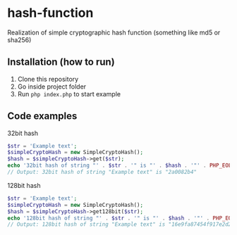 # hash-function
Realization of simple cryptographic hash function (something like md5 or sha256)

## Installation (how to run)

1. Clone this repository
2. Go inside project folder
3. Run `php index.php` to start example

## Code examples

32bit hash
```php
$str = 'Example text';
$simpleCryptoHash = new SimpleCryptoHash();
$hash = $simpleCryptoHash->get($str);
echo '32bit hash of string "' . $str . '" is "' . $hash . '"' . PHP_EOL;
// Output: 32bit hash of string "Example text" is "2a0082b4"
```

128bit hash
```php
$str = 'Example text';
$simpleCryptoHash = new SimpleCryptoHash();
$hash = $simpleCryptoHash->get128bit($str);
echo '128bit hash of string "' . $str . '" is "' . $hash . '"' . PHP_EOL;
// Output: 128bit hash of string "Example text" is "16e9fa87454f917e2d2ab4bd85090ef5"
```